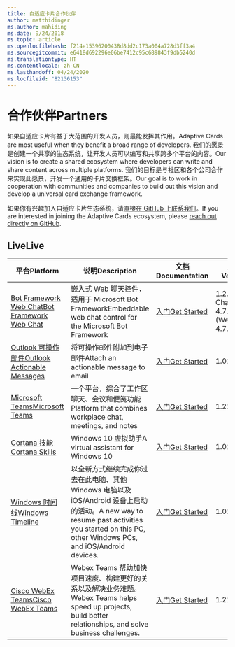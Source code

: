 ```yaml
---
title: 自适应卡片合作伙伴
author: matthidinger
ms.author: mahiding
ms.date: 9/24/2018
ms.topic: article
ms.openlocfilehash: f214e15396200438d8dd2c173a004a728d3ff3a4
ms.sourcegitcommit: e6418d692296e06be7412c95c689843f9db5240d
ms.translationtype: HT
ms.contentlocale: zh-CN
ms.lasthandoff: 04/24/2020
ms.locfileid: "82136153"
---
```

# <a name="partners"></a><span data-ttu-id="726bb-102">合作伙伴</span><span class="sxs-lookup"><span data-stu-id="726bb-102">Partners</span></span> 

<span data-ttu-id="726bb-103">如果自适应卡片有益于大范围的开发人员，则最能发挥其作用。</span><span class="sxs-lookup"><span data-stu-id="726bb-103">Adaptive Cards are most useful when they benefit a broad range of developers.</span></span> <span data-ttu-id="726bb-104">我们的愿景是创建一个共享的生态系统，让开发人员可以编写和共享跨多个平台的内容。</span><span class="sxs-lookup"><span data-stu-id="726bb-104">Our vision is to create a shared ecosystem where developers can write and share content across multiple platforms.</span></span> <span data-ttu-id="726bb-105">我们的目标是与社区和各个公司合作来实现此愿景，开发一个通用的卡片交换框架。</span><span class="sxs-lookup"><span data-stu-id="726bb-105">Our goal is to work in cooperation with communities and companies to build out this vision and develop a universal card exchange framework.</span></span>

<span data-ttu-id="726bb-106">如果你有兴趣加入自适应卡片生态系统，请[直接在 GitHub 上联系我们](https://github.com/Microsoft/AdaptiveCards)。</span><span class="sxs-lookup"><span data-stu-id="726bb-106">If you are interested in joining the Adaptive Cards ecosystem, please [reach out directly on GitHub](https://github.com/Microsoft/AdaptiveCards).</span></span>

## <a name="live"></a><span data-ttu-id="726bb-107">Live</span><span class="sxs-lookup"><span data-stu-id="726bb-107">Live</span></span>

<span data-ttu-id="726bb-108">平台</span><span class="sxs-lookup"><span data-stu-id="726bb-108">Platform</span></span> | <span data-ttu-id="726bb-109">说明</span><span class="sxs-lookup"><span data-stu-id="726bb-109">Description</span></span> | <span data-ttu-id="726bb-110">文档</span><span class="sxs-lookup"><span data-stu-id="726bb-110">Documentation</span></span> | <span data-ttu-id="726bb-111">版本</span><span class="sxs-lookup"><span data-stu-id="726bb-111">Version</span></span>
---------|-------------|---------------|---------
[<span data-ttu-id="726bb-112">Bot Framework Web Chat</span><span class="sxs-lookup"><span data-stu-id="726bb-112">Bot Framework Web Chat</span></span>](https://github.com/Microsoft/BotFramework-WebChat)  | <span data-ttu-id="726bb-113">嵌入式 Web 聊天控件，适用于 Microsoft Bot Framework</span><span class="sxs-lookup"><span data-stu-id="726bb-113">Embeddable web chat control for the Microsoft Bot Framework</span></span> | [<span data-ttu-id="726bb-114">入门</span><span class="sxs-lookup"><span data-stu-id="726bb-114">Get Started</span></span>](https://docs.microsoft.com/adaptive-cards/get-started/bots) | <span data-ttu-id="726bb-115">1.2.3 (Web Chat 4.7.1)</span><span class="sxs-lookup"><span data-stu-id="726bb-115">1.2.3 (Web Chat 4.7.1)</span></span>
[<span data-ttu-id="726bb-116">Outlook 可操作邮件</span><span class="sxs-lookup"><span data-stu-id="726bb-116">Outlook Actionable Messages</span></span>](https://docs.microsoft.com/outlook/actionable-messages/)  | <span data-ttu-id="726bb-117">将可操作邮件附加到电子邮件</span><span class="sxs-lookup"><span data-stu-id="726bb-117">Attach an actionable message to email</span></span> | [<span data-ttu-id="726bb-118">入门</span><span class="sxs-lookup"><span data-stu-id="726bb-118">Get Started</span></span>](https://docs.microsoft.com/outlook/actionable-messages/) | <span data-ttu-id="726bb-119">1.0</span><span class="sxs-lookup"><span data-stu-id="726bb-119">1.0</span></span>
[<span data-ttu-id="726bb-120">Microsoft Teams</span><span class="sxs-lookup"><span data-stu-id="726bb-120">Microsoft Teams</span></span>](https://products.office.com/microsoft-teams/group-chat-software) | <span data-ttu-id="726bb-121">一个平台，综合了工作区聊天、会议和便笺功能</span><span class="sxs-lookup"><span data-stu-id="726bb-121">Platform that combines workplace chat, meetings, and notes</span></span> | [<span data-ttu-id="726bb-122">入门</span><span class="sxs-lookup"><span data-stu-id="726bb-122">Get Started</span></span>](https://docs.microsoft.com/microsoftteams/platform/concepts/cards/cards-reference#adaptive-card) | <span data-ttu-id="726bb-123">1.2</span><span class="sxs-lookup"><span data-stu-id="726bb-123">1.2</span></span>
[<span data-ttu-id="726bb-124">Cortana 技能</span><span class="sxs-lookup"><span data-stu-id="726bb-124">Cortana Skills</span></span>](https://docs.microsoft.com/cortana/skills/adaptive-cards) | <span data-ttu-id="726bb-125">Windows 10 虚拟助手</span><span class="sxs-lookup"><span data-stu-id="726bb-125">A virtual assistant for Windows 10</span></span> | [<span data-ttu-id="726bb-126">入门</span><span class="sxs-lookup"><span data-stu-id="726bb-126">Get Started</span></span>](https://docs.microsoft.com/adaptive-cards/get-started/bots) | <span data-ttu-id="726bb-127">1.0</span><span class="sxs-lookup"><span data-stu-id="726bb-127">1.0</span></span>
[<span data-ttu-id="726bb-128">Windows 时间线</span><span class="sxs-lookup"><span data-stu-id="726bb-128">Windows Timeline</span></span>](https://blogs.windows.com/windowsexperience/2017/12/19/announcing-windows-10-insider-preview-build-17063-pc/) | <span data-ttu-id="726bb-129">以全新方式继续完成你过去在此电脑、其他 Windows 电脑以及 iOS/Android 设备上启动的活动。</span><span class="sxs-lookup"><span data-stu-id="726bb-129">A new way to resume past activities you started on this PC, other Windows PCs, and iOS/Android devices.</span></span> | [<span data-ttu-id="726bb-130">入门</span><span class="sxs-lookup"><span data-stu-id="726bb-130">Get Started</span></span>](https://docs.microsoft.com/adaptive-cards/get-started/windows) | <span data-ttu-id="726bb-131">1.0</span><span class="sxs-lookup"><span data-stu-id="726bb-131">1.0</span></span>
[<span data-ttu-id="726bb-132">Cisco WebEx Teams</span><span class="sxs-lookup"><span data-stu-id="726bb-132">Cisco WebEx Teams</span></span>](https://www.webex.com/team-collaboration.html) | <span data-ttu-id="726bb-133">Webex Teams 帮助加快项目速度、构建更好的关系以及解决业务难题。</span><span class="sxs-lookup"><span data-stu-id="726bb-133">Webex Teams helps speed up projects, build better relationships, and solve business challenges.</span></span> | [<span data-ttu-id="726bb-134">入门</span><span class="sxs-lookup"><span data-stu-id="726bb-134">Get Started</span></span>](https://developer.webex.com/docs/api/guides/cards) | <span data-ttu-id="726bb-135">1.2</span><span class="sxs-lookup"><span data-stu-id="726bb-135">1.2</span></span>
